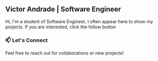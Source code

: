 ## Victor Andrade | Software Engineer

Hi, I'm a student of Software Engineer, I often appear here to show my projects. If you are interested, click the follow button

### 📫 Let's Connect
Feel free to reach out for collaborations or new projects!
